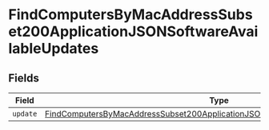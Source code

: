 # FindComputersByMacAddressSubset200ApplicationJSONSoftwareAvailableUpdates


## Fields

| Field                                                                                                                                                                                         | Type                                                                                                                                                                                          | Required                                                                                                                                                                                      | Description                                                                                                                                                                                   |
| --------------------------------------------------------------------------------------------------------------------------------------------------------------------------------------------- | --------------------------------------------------------------------------------------------------------------------------------------------------------------------------------------------- | --------------------------------------------------------------------------------------------------------------------------------------------------------------------------------------------- | --------------------------------------------------------------------------------------------------------------------------------------------------------------------------------------------- |
| `update`                                                                                                                                                                                      | [FindComputersByMacAddressSubset200ApplicationJSONSoftwareAvailableUpdatesUpdate](../../models/operations/findcomputersbymacaddresssubset200applicationjsonsoftwareavailableupdatesupdate.md) | :heavy_minus_sign:                                                                                                                                                                            | N/A                                                                                                                                                                                           |